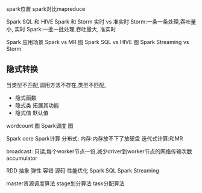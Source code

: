 spark位置
spark对比mapreduce

Spark SQL 和 HIVE
Spark 和 Storm
    实时 vs 准实时
    Storm:一条一条处理,吞吐量小, 实时
    Spark:一批一批处理,吞吐量大, 准实时

Spark 应用场景
    Spark vs MR 图
    Spark SQL vs HIVE 图
    Spark Streaming vs Storm

## 隐式转换
当类型不匹配,调用方法不存在,类型不匹配,
- 隐式函数
- 隐式类
    拓展其功能
- 隐式值
    默认值

wordcount 图
Spark调度 图

Spark core
Spark计算
    分布式:
    内存:内存放不下了放硬盘
    迭代式计算:和MR

broadcast: 只读,每个worker节点一份,减少driver到worker节点的网络传输次数
accumulator

RDD
    抽象
    弹性
    容错
源码
性能优化
Spark SQL
Spark Streaming


master资源调度算法
stage划分算法
task分配算法